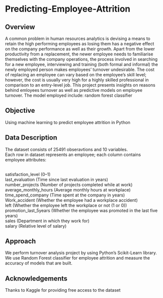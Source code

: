 <h1><b>Predicting-Employee-Attrition</b></h1>

<h2>Overview</h2>
A common problem in human resources analytics is devising a means to retain the high performing employees as losing them has a negative effect on the company performance as well as their growth.
Apart from the lower productivity from a replacement, the newer employee needs to familiarise themselves with the company operations, the process involved in searching for a new employee, interviewing 
and training (both formal and informal) the newly employed person makes employees’ turnover undesirable. The cost of replacing an employee can vary based on the employee’s skill level; however, the 
cost is usually very high for a highly skilled professional in comparison to an entry-level job. This project presents insights on reasons behind emloyees turnover as well as predictive models on employee turnover.
The model employed include: random forest classifier

<h2>Objective</h2>
Using machine learning to predict employee attrition in Python<br>

<h2>Data Description</h2>
The dataset consists of 25491 obseravtions and 10 variables.<br> Each row in dataset represents an employee; each column contains employee attributes:<br><br>

satisfaction_level (0–1)<br>
last_evaluation (Time since last evaluation in years)<br>
number_projects (Number of projects completed while at work)<br>
average_monthly_hours (Average monthly hours at workplace)<br>
time_spend_company (Time spent at the company in years)<br>
Work_accident (Whether the employee had a workplace accident)<br>
left (Whether the employee left the workplace or not (1 or 0))<br>
promotion_last_5years (Whether the employee was promoted in the last five years)<br>
sales (Department in which they work for)<br>
salary (Relative level of salary)<br>

<h2>Approach</h2>
We perform turnover analysis project by using Python’s Scikit-Learn library. We use Random Forest classifier for employee attrition and measure the accuracy of models that are built.

<h2>Acknowledgements</h2>
Thanks to Kaggle for providing free access to the dataset

